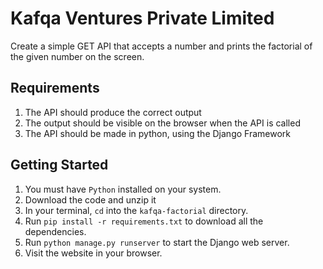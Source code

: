 # Kafqa Ventures Private Limited

Create a simple GET API that accepts a number and prints the factorial of the given number on the screen.

## Requirements

1. The API should produce the correct output
2. The output should be visible on the browser when the API is called
3. The API should be made in python, using the Django Framework

## Getting Started

1. You must have `Python` installed on your system.
2. Download the code and unzip it
3. In your terminal, `cd` into the `kafqa-factorial` directory.
4. Run `pip install -r requirements.txt` to download all the dependencies.
5. Run `python manage.py runserver` to start the Django web server.
6. Visit the website in your browser.
